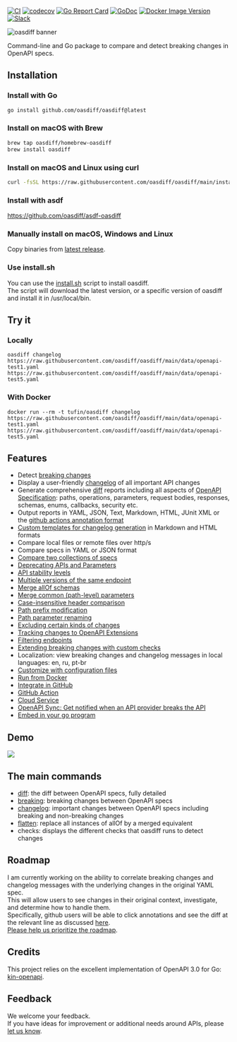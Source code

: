
[![CI](https://github.com/oasdiff/oasdiff/workflows/go/badge.svg)](https://github.com/oasdiff/oasdiff/actions)
[![codecov](https://codecov.io/gh/oasdiff/oasdiff/branch/main/graph/badge.svg?token=Y8BM6X77JY)](https://codecov.io/gh/oasdiff/oasdiff)
[![Go Report Card](https://goreportcard.com/badge/github.com/oasdiff/oasdiff)](https://goreportcard.com/report/github.com/oasdiff/oasdiff)
[![GoDoc](https://godoc.org/github.com/oasdiff/oasdiff?status.svg)](https://godoc.org/github.com/oasdiff/oasdiff)
[![Docker Image Version](https://img.shields.io/docker/v/tufin/oasdiff?sort=semver)](https://hub.docker.com/r/tufin/oasdiff/tags)
[![Slack](https://img.shields.io/badge/slack-&#64;oasdiff-green.svg?logo=slack)](https://join.slack.com/t/oasdiff/shared_invite/zt-1wvo7wois-ttncNBmyjyRXqBzyg~P6oA)

![oasdiff banner](https://github.com/yonatanmgr/oasdiff/assets/31913495/ac9b154e-72d1-4969-bc3b-f527bbe7751d)


Command-line and Go package to compare and detect breaking changes in OpenAPI specs.

## Installation

### Install with Go
```bash
go install github.com/oasdiff/oasdiff@latest
```

### Install on macOS with Brew
```bash
brew tap oasdiff/homebrew-oasdiff
brew install oasdiff
```

### Install on macOS and Linux using curl

```bash
curl -fsSL https://raw.githubusercontent.com/oasdiff/oasdiff/main/install.sh | sh
```

### Install with asdf

https://github.com/oasdiff/asdf-oasdiff

### Manually install on macOS, Windows and Linux
Copy binaries from [latest release](https://github.com/oasdiff/oasdiff/releases/).  

### Use install.sh
You can use the [install.sh](../install.sh) script to install oasdiff.  
The script will download the latest version, or a specific version of oasdiff and install it in /usr/local/bin.  

## Try it

### Locally
```
oasdiff changelog https://raw.githubusercontent.com/oasdiff/oasdiff/main/data/openapi-test1.yaml https://raw.githubusercontent.com/oasdiff/oasdiff/main/data/openapi-test5.yaml
```

### With Docker
```
docker run --rm -t tufin/oasdiff changelog https://raw.githubusercontent.com/oasdiff/oasdiff/main/data/openapi-test1.yaml https://raw.githubusercontent.com/oasdiff/oasdiff/main/data/openapi-test5.yaml
```

## Features 
- Detect [breaking changes](BREAKING-CHANGES.md)
- Display a user-friendly [changelog](BREAKING-CHANGES.md) of all important API changes
- Generate comprehensive [diff](DIFF.md) reports including all aspects of [OpenAPI Specification](https://swagger.io/specification/): paths, operations, parameters, request bodies, responses, schemas, enums, callbacks, security etc.
- Output reports in YAML, JSON, Text, Markdown, HTML, JUnit XML or the [github actions annotation format](https://docs.github.com/en/actions/using-workflows/workflow-commands-for-github-actions#setting-a-warning-message)
- [Custom templates for changelog generation](USAGE_EXAMPLES.md#openapi-changelog-with-custom-template) in Markdown and HTML formats
- Compare local files or remote files over http/s
- Compare specs in YAML or JSON format
- [Compare two collections of specs](COMPOSED.md)
- [Deprecating APIs and Parameters](DEPRECATION.md)
- [API stability levels](STABILITY.md)
- [Multiple versions of the same endpoint](MATCHING-ENDPOINTS.md#duplicate-endpoints)
- [Merge allOf schemas](ALLOF.md)
- [Merge common (path-level) parameters](COMMON-PARAMS.md)
- [Case-insensitive header comparison](HEADER-DIFF.md)
- [Path prefix modification](PATH-PREFIX.md)
- [Path parameter renaming](PATH-PARAM-RENAME.md)
- [Excluding certain kinds of changes](DIFF.md#excluding-specific-kinds-of-changes)
- [Tracking changes to OpenAPI Extensions](DIFF.md#openapi-extensions)
- [Filtering endpoints](FILTERING-ENDPOINTS.md)
- [Extending breaking changes with custom checks](CUSTOMIZING-CHECKS.md)
- Localization: view breaking changes and changelog messages in local languages: en, ru, pt-br
- [Customize with configuration files](CONFIG-FILES.md)
- [Run from Docker](DOCKER.md)
- [Integrate in GitHub](https://github.com/oasdiff/github-demo/tree/main)
- [GitHub Action](https://github.com/oasdiff/oasdiff-action)
- [Cloud Service](OASDIFF-SERVICE.md)
- [OpenAPI Sync: Get notified when an API provider breaks the API](https://github.com/oasdiff/sync/)
- [Embed in your go program](GO.md)

## Demo
<img src="./demo.svg">

## The main commands
- [diff](DIFF.md): the diff between OpenAPI specs, fully detailed
- [breaking](BREAKING-CHANGES.md): breaking changes between OpenAPI specs  
- [changelog](BREAKING-CHANGES.md): important changes between OpenAPI specs including breaking and non-breaking changes
- [flatten](ALLOF.md): replace all instances of allOf by a merged equivalent
- checks: displays the different checks that oasdiff runs to detect changes

## Roadmap
I am currently working on the ability to correlate breaking changes and changelog messages with the underlying changes in the original YAML spec.  
This will allow users to see changes in their original context, investigate, and determine how to handle them.  
Specifically, github users will be able to click annotations and see the diff at the relevant line as discussed [here](https://github.com/oasdiff/oasdiff/issues/574).  
[Please help us prioritize the roadmap](https://github.com/oasdiff/oasdiff/discussions/631).

## Credits
This project relies on the excellent implementation of OpenAPI 3.0 for Go: [kin-openapi](https://github.com/getkin/kin-openapi).

## Feedback
We welcome your feedback.  
If you have ideas for improvement or additional needs around APIs, please [let us know](https://github.com/oasdiff/oasdiff/discussions/new?category=ideas).
